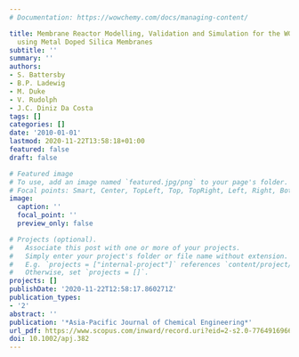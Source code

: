 ```yaml
---
# Documentation: https://wowchemy.com/docs/managing-content/

title: Membrane Reactor Modelling, Validation and Simulation for the WGS Reaction
  using Metal Doped Silica Membranes
subtitle: ''
summary: ''
authors:
- S. Battersby
- B.P. Ladewig
- M. Duke
- V. Rudolph
- J.C. Diniz Da Costa
tags: []
categories: []
date: '2010-01-01'
lastmod: 2020-11-22T13:58:18+01:00
featured: false
draft: false

# Featured image
# To use, add an image named `featured.jpg/png` to your page's folder.
# Focal points: Smart, Center, TopLeft, Top, TopRight, Left, Right, BottomLeft, Bottom, BottomRight.
image:
  caption: ''
  focal_point: ''
  preview_only: false

# Projects (optional).
#   Associate this post with one or more of your projects.
#   Simply enter your project's folder or file name without extension.
#   E.g. `projects = ["internal-project"]` references `content/project/deep-learning/index.md`.
#   Otherwise, set `projects = []`.
projects: []
publishDate: '2020-11-22T12:58:17.860271Z'
publication_types:
- '2'
abstract: ''
publication: '*Asia-Pacific Journal of Chemical Engineering*'
url_pdf: https://www.scopus.com/inward/record.uri?eid=2-s2.0-77649169661&doi=10.1002%2fapj.382&partnerID=40&md5=c5d9a7e121d34a88bb0aa9960cbed3fd
doi: 10.1002/apj.382
---
```

